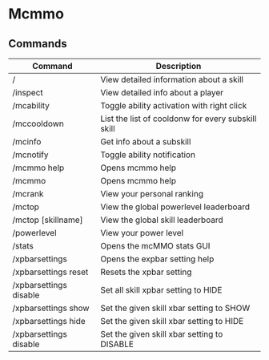 # Mcmmo

## Commands

|   Command                          | Description                                        |
| ---------------------------------- | -------------------------------------------------- |
| /<skillname>                       | View detailed information about a skill            |
| /inspect <player>                  | View detailed info about a player                  |
| /mcability                         | Toggle ability activation with right click         |
| /mccooldown                        | List the list of cooldonw for every subskill skill |
| /mcinfo <subskill>                 | Get info about a subskill                          |
| /mcnotify                          | Toggle ability notification                        |
| /mcmmo help                        | Opens mcmmo help                                   |
| /mcmmo                             | Opens mcmmo help                                   |
| /mcrank                            | View your personal ranking                         |
| /mctop                             | View the global powerlevel leaderboard             |
| /mctop [skillname]                 | View the global skill leaderboard                  |
| /powerlevel                        | View your power level                              |
| /stats                             | Opens the mcMMO stats GUI                          |
| /xpbarsettings                     | Opens the expbar setting help                      |
| /xpbarsettings reset               | Resets the xpbar setting                           |
| /xpbarsettings disable             | Set all skill xpbar setting to HIDE                |
| /xpbarsettings show <skillname>    | Set the given skill xbar setting to SHOW           |
| /xpbarsettings hide <skillnaame>   | Set the given skill xbar setting to HIDE           |
| /xpbarsettings disable <skillname> | Set the given skill xbar setting to DISABLE        |
